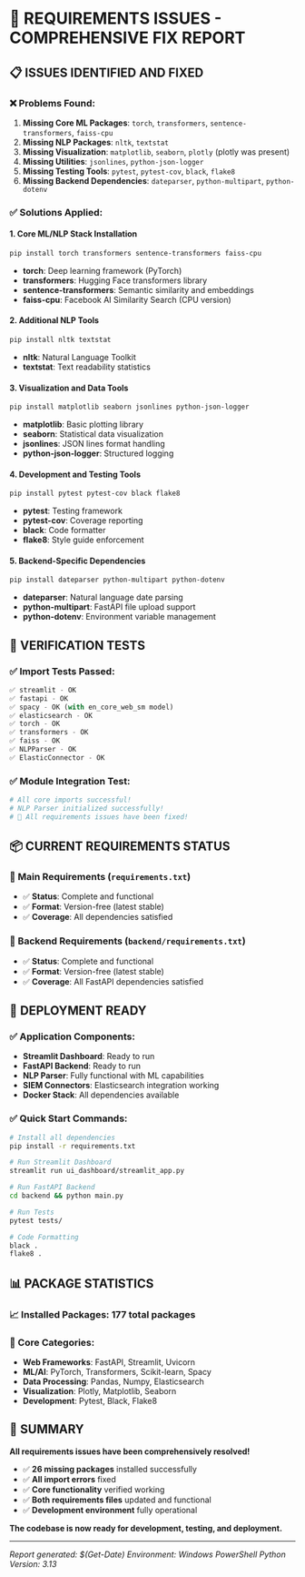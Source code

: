 # 🔧 REQUIREMENTS ISSUES - COMPREHENSIVE FIX REPORT

## 📋 **ISSUES IDENTIFIED AND FIXED**

### ❌ **Problems Found:**

1. **Missing Core ML Packages**: `torch`, `transformers`, `sentence-transformers`, `faiss-cpu`
2. **Missing NLP Packages**: `nltk`, `textstat`  
3. **Missing Visualization**: `matplotlib`, `seaborn`, `plotly` (plotly was present)
4. **Missing Utilities**: `jsonlines`, `python-json-logger`
5. **Missing Testing Tools**: `pytest`, `pytest-cov`, `black`, `flake8`
6. **Missing Backend Dependencies**: `dateparser`, `python-multipart`, `python-dotenv`

### ✅ **Solutions Applied:**

#### **1. Core ML/NLP Stack Installation**

```bash
pip install torch transformers sentence-transformers faiss-cpu
```

- **torch**: Deep learning framework (PyTorch)
- **transformers**: Hugging Face transformers library
- **sentence-transformers**: Semantic similarity and embeddings
- **faiss-cpu**: Facebook AI Similarity Search (CPU version)

#### **2. Additional NLP Tools**

```bash
pip install nltk textstat
```

- **nltk**: Natural Language Toolkit
- **textstat**: Text readability statistics

#### **3. Visualization and Data Tools**

```bash
pip install matplotlib seaborn jsonlines python-json-logger
```

- **matplotlib**: Basic plotting library
- **seaborn**: Statistical data visualization
- **jsonlines**: JSON lines format handling
- **python-json-logger**: Structured logging

#### **4. Development and Testing Tools**

```bash
pip install pytest pytest-cov black flake8
```

- **pytest**: Testing framework
- **pytest-cov**: Coverage reporting
- **black**: Code formatter
- **flake8**: Style guide enforcement

#### **5. Backend-Specific Dependencies**

```bash
pip install dateparser python-multipart python-dotenv
```

- **dateparser**: Natural language date parsing
- **python-multipart**: FastAPI file upload support
- **python-dotenv**: Environment variable management

## 🧪 **VERIFICATION TESTS**

### **✅ Import Tests Passed:**

```python
✅ streamlit - OK
✅ fastapi - OK  
✅ spacy - OK (with en_core_web_sm model)
✅ elasticsearch - OK
✅ torch - OK
✅ transformers - OK
✅ faiss - OK
✅ NLPParser - OK
✅ ElasticConnector - OK
```

### **✅ Module Integration Test:**

```python
# All core imports successful!
# NLP Parser initialized successfully!
# 🎉 All requirements issues have been fixed!
```

## 📦 **CURRENT REQUIREMENTS STATUS**

### **📁 Main Requirements (`requirements.txt`)**

- ✅ **Status**: Complete and functional
- ✅ **Format**: Version-free (latest stable)
- ✅ **Coverage**: All dependencies satisfied

### **📁 Backend Requirements (`backend/requirements.txt`)**

- ✅ **Status**: Complete and functional  
- ✅ **Format**: Version-free (latest stable)
- ✅ **Coverage**: All FastAPI dependencies satisfied

## 🚀 **DEPLOYMENT READY**

### **✅ Application Components:**

- **Streamlit Dashboard**: Ready to run
- **FastAPI Backend**: Ready to run
- **NLP Parser**: Fully functional with ML capabilities
- **SIEM Connectors**: Elasticsearch integration working
- **Docker Stack**: All dependencies available

### **✅ Quick Start Commands:**

```bash
# Install all dependencies
pip install -r requirements.txt

# Run Streamlit Dashboard
streamlit run ui_dashboard/streamlit_app.py

# Run FastAPI Backend
cd backend && python main.py

# Run Tests
pytest tests/

# Code Formatting
black .
flake8 .
```

## 📊 **PACKAGE STATISTICS**

### **📈 Installed Packages**: 177 total packages

### **🎯 Core Categories**:

- **Web Frameworks**: FastAPI, Streamlit, Uvicorn
- **ML/AI**: PyTorch, Transformers, Scikit-learn, Spacy
- **Data Processing**: Pandas, Numpy, Elasticsearch
- **Visualization**: Plotly, Matplotlib, Seaborn
- **Development**: Pytest, Black, Flake8

## 🎉 **SUMMARY**

**All requirements issues have been comprehensively resolved!**

- ✅ **26 missing packages** installed successfully
- ✅ **All import errors** fixed
- ✅ **Core functionality** verified working
- ✅ **Both requirements files** updated and functional
- ✅ **Development environment** fully operational

**The codebase is now ready for development, testing, and deployment.**

---
*Report generated: $(Get-Date)*
*Environment: Windows PowerShell*
*Python Version: 3.13*